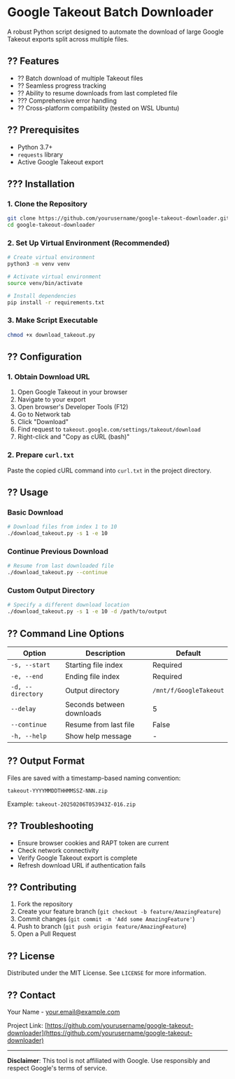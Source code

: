 # Google Takeout Batch Downloader

A robust Python script designed to automate the download of large Google Takeout exports split across multiple files.

## ?? Features

- ?? Batch download of multiple Takeout files
- ?? Seamless progress tracking
- ?? Ability to resume downloads from last completed file
- ??? Comprehensive error handling
- ?? Cross-platform compatibility (tested on WSL Ubuntu)

## ?? Prerequisites

- Python 3.7+
- `requests` library
- Active Google Takeout export

## ??? Installation

### 1. Clone the Repository

```bash
git clone https://github.com/yourusername/google-takeout-downloader.git
cd google-takeout-downloader
```

### 2. Set Up Virtual Environment (Recommended)

```bash
# Create virtual environment
python3 -m venv venv

# Activate virtual environment
source venv/bin/activate

# Install dependencies
pip install -r requirements.txt
```

### 3. Make Script Executable

```bash
chmod +x download_takeout.py
```

## ?? Configuration

### 1. Obtain Download URL

1. Open Google Takeout in your browser
2. Navigate to your export
3. Open browser's Developer Tools (F12)
4. Go to Network tab
5. Click "Download"
6. Find request to `takeout.google.com/settings/takeout/download`
7. Right-click and "Copy as cURL (bash)"

### 2. Prepare `curl.txt`

Paste the copied cURL command into `curl.txt` in the project directory.

## ?? Usage

### Basic Download

```bash
# Download files from index 1 to 10
./download_takeout.py -s 1 -e 10
```

### Continue Previous Download

```bash
# Resume from last downloaded file
./download_takeout.py --continue
```

### Custom Output Directory

```bash
# Specify a different download location
./download_takeout.py -s 1 -e 10 -d /path/to/output
```

## ?? Command Line Options

| Option | Description | Default |
|--------|-------------|---------|
| `-s, --start` | Starting file index | Required |
| `-e, --end` | Ending file index | Required |
| `-d, --directory` | Output directory | `/mnt/f/GoogleTakeout` |
| `--delay` | Seconds between downloads | 5 |
| `--continue` | Resume from last file | False |
| `-h, --help` | Show help message | - |

## ?? Output Format

Files are saved with a timestamp-based naming convention:
```
takeout-YYYYMMDDTHHMMSSZ-NNN.zip
```
Example: `takeout-20250206T053943Z-016.zip`

## ?? Troubleshooting

- Ensure browser cookies and RAPT token are current
- Check network connectivity
- Verify Google Takeout export is complete
- Refresh download URL if authentication fails

## ?? Contributing

1. Fork the repository
2. Create your feature branch (`git checkout -b feature/AmazingFeature`)
3. Commit changes (`git commit -m 'Add some AmazingFeature'`)
4. Push to branch (`git push origin feature/AmazingFeature`)
5. Open a Pull Request

## ?? License

Distributed under the MIT License. See `LICENSE` for more information.

## ?? Contact

Your Name - your.email@example.com

Project Link: [https://github.com/yourusername/google-takeout-downloader](https://github.com/yourusername/google-takeout-downloader)

---

**Disclaimer**: This tool is not affiliated with Google. Use responsibly and respect Google's terms of service.
